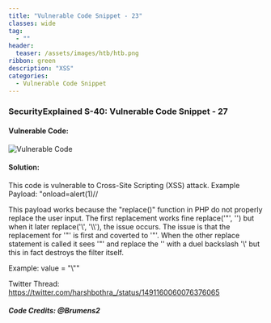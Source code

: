 ```yaml
---
title: "Vulnerable Code Snippet - 23"
classes: wide
tag: 
  - ""
header:
  teaser: /assets/images/htb/htb.png
ribbon: green
description: "XSS"
categories:
  - Vulnerable Code Snippet
---
```

### SecurityExplained S-40: Vulnerable Code Snippet - 27

#### Vulnerable Code: 

![Vulnerable Code](https://raw.githubusercontent.com/harsh-bothra/SecurityExplained/main/media/code-27.jpg)


#### Solution: 

This code is vulnerable to Cross-Site Scripting (XSS) attack. Example Payload: \"onload=alert(1)//

This payload works because the "replace()" function in PHP do not properly replace the user input. The first replacement works fine replace('\"', '') but when it later replace('\\', '\\\\'), the issue occurs. The issue is that the replacement for '"' is first and coverted to '\"'. When the other replace statement is called it sees '\"' and replace the '\' with a duel backslash '\\' but this in fact destroys the filter itself.

Example:
value = "\\"<outbreak>"



Twitter Thread: https://twitter.com/harshbothra_/status/1491160060076376065

##### Code Credits: @Brumens2
 
